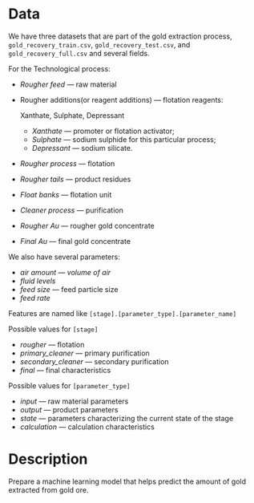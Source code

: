 # Data
We have three datasets that are part of the gold extraction process, `gold_recovery_train.csv`, `gold_recovery_test.csv`, and `gold_recovery_full.csv` and several fields.

For the Technological process:

- *Rougher feed* — raw material

- Rougher additions(or reagent additions) — flotation reagents:

  Xanthate, Sulphate, Depressant

  - *Xanthate* — promoter or flotation activator;
  - *Sulphate* — sodium sulphide for this particular process;
  - *Depressant* — sodium silicate.

- *Rougher process* — flotation

- *Rougher tails* — product residues

- *Float banks* — flotation unit

- *Cleaner process* — purification

- *Rougher Au* — rougher gold concentrate

- *Final Au* — final gold concentrate

We also have several parameters:

- *air amount — volume of air*
- *fluid levels*
- *feed size* — feed particle size
- *feed rate*

Features are named like `[stage].[parameter_type].[parameter_name]`

Possible values for `[stage]`

- *rougher —* flotation
- *primary_cleaner* — primary purification
- *secondary_cleaner* — secondary purification
- *final* — final characteristics

Possible values for `[parameter_type]`

- *input* — raw material parameters
- *output* — product parameters
- *state* — parameters characterizing the current state of the stage
- *calculation —* calculation characteristics

# Description
Prepare a machine learning model that helps predict the amount of gold extracted from gold ore. 

